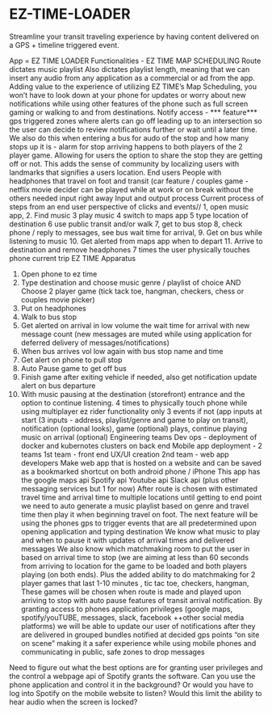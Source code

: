 # EZ-TIME-LOADER
Streamline your transit traveling experience by having content delivered on a GPS + timeline triggered event.

App = EZ TIME LOADER
Functionalities - EZ TIME MAP SCHEDULING
Route dictates music playlist 
Also dictates playlist length, meaning that we can insert any audio from any application as a commercial or ad from the app. Adding value to the experience of utilizing EZ TIME’s Map Scheduling, you won’t have to look down at your phone for updates or worry about new notifications while using other features of the phone such as full screen gaming or walking to and from destinations.
Notify access - *** feature*** gps triggered zones where alerts can go off leading up to an intersection so the user can decide to review notifications further or wait until a later time. We also do this when entering a bus for audo of the stop and how many stops up it is - alarm for stop arriving happens to both players of the 2 player game. Allowing for users the option to share the stop they are getting off or not. This adds the sense of community by localizing users with landmarks that signifies a users location. 
End users
People with headphones that travel on foot and transit (car feature / couples game - netflix movie decider can be played while at work or on break without the others needed input right away
Input and output process
Current process of steps from an end user perspective of clicks and events// 
1, open music app, 
2. Find music 
3 play music 
4 switch to maps app 
5 type location of destination 
6 use public transit and/or walk 
7, get to bus stop 
8, check phone / reply to messages, see bus wait time for arrival, 
9. Get on bus while listening to music 
10. Get alerted from maps app when to depart 
11. Arrive to destination and remove headphones 
7 times the user physically touches phone current trip
EZ TIME Apparatus
1. Open phone to ez time
2. Type destination and choose music genre / playlist of choice AND Choose 2 player game (tick tack toe, hangman, checkers, chess or couples movie picker) 
3. Put on headphones 
4. Walk to bus stop
5. Get alerted on arrival in low volume the wait time for arrival with new message count (new messages are muted while using application for deferred delivery of messages/notifications)
6. When bus arrives vol low again with bus stop name and time
7. Get alert on phone to pull stop 
8. Auto Pause game to get off bus
9. Finish game after exiting vehicle if needed, also get notification update alert on bus departure 
10. With music pausing at the destination (storefront) entrance and the option to continue listening. 
4 times to physically touch phone while using multiplayer ez rider functionality only 3 events if not (app inputs at start (3 inputs - address, playlist/genre and game to play on transit), notification (optional looks), game (optional) plays, continue playing music on arrival (optional)
Engineering teams
Dev ops - deployment of docker and kubernotes clusters on back end 
Mobile app deployment - 2 teams
1st team - front end UX/UI creation
2nd team - web app developers
Make web app that is hosted on a website and can be saved as a bookmarked shortcut on both android phone / iPhone
This app has the 
google maps api
Spotify api
Youtube api
Slack api (plus other messaging services but 1 for now)
After route is chosen with estimated travel time and arrival time to multiple locations until getting to end point we need to auto generate a music playlist based on genre and travel time then play it when beginning travel on foot.
The next feature will be using the phones gps to trigger events that are all predetermined upon opening application and typing destination
We know what music to play and when to pause it with updates of arrival times and delivered messages
We also know which matchmaking room to put the user in based on arrival time to stop (we are aiming at less than 60 seconds from arriving to location for the game to be loaded and both players playing (on both ends).
Plus the added ability to do matchmaking for 2 player games that last 1-10 minutes , tic tac toe, checkers, hangman, 
These games will be chosen when route is made and played upon arriving to stop with auto pause features of transit arrival notification.
By granting access to phones application privileges (google maps, spotify/youTUBE, messages, slack, facebook ++other social media platforms) we will be able to update our user of notifications after they are delivered in grouped bundles notified at decided gps points
“on site on scene” 
making it a safer experience while using mobile phones and communicating in public, 
safe zones to drop messages
 

Need to figure out what the best options are for granting user privileges and the control a webpage api of Spotify grants the software. Can you use the phone application and control it in the background? Or would you have to log into Spotify on the mobile website to listen? Would this limit the ability to hear audio when the screen is locked?

